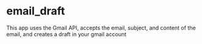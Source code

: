 # email_draft
This app uses the Gmail API, accepts the email, subject, and content of the email, and creates a draft in your gmail account
